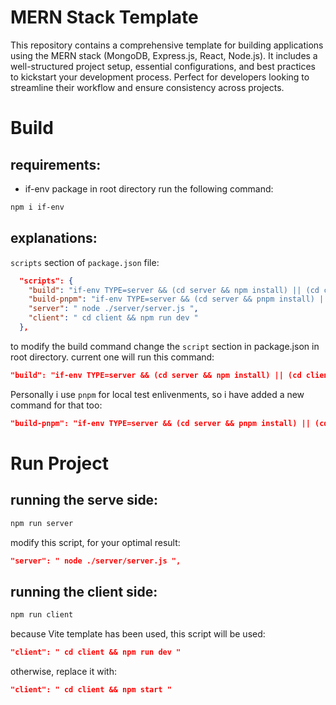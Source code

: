 # MERN Stack Template

This repository contains a comprehensive template for building applications using the MERN stack (MongoDB, Express.js, React, Node.js). It includes a well-structured project setup, essential configurations, and best practices to kickstart your development process. Perfect for developers looking to streamline their workflow and ensure consistency across projects.

# Build
## requirements:
- if-env package
in root directory run the following command:
```bash
npm i if-env
```

## explanations:
`scripts` section of `package.json` file:
```json
  "scripts": {
    "build": "if-env TYPE=server && (cd server && npm install) || (cd client &&  npm install)",
    "build-pnpm": "if-env TYPE=server && (cd server && pnpm install) || (cd client &&  pnpm install) ",
    "server": " node ./server/server.js ",
    "client": " cd client && npm run dev "
  },
```

to modify the build command change the `script` section in package.json in root directory. current one will run this command:
```json
"build": "if-env TYPE=server && (cd server && npm install) || (cd client &&  npm install)",
```
Personally i use `pnpm` for local test enlivenments, so i have added a new command for that too:
```json
"build-pnpm": "if-env TYPE=server && (cd server && pnpm install) || (cd client &&  pnpm install) "
```

# Run Project
## running the serve side:
```bash
npm run server
```
modify this script, for your optimal result:
```json
"server": " node ./server/server.js ",
```

## running the client side:
```bash
npm run client
```
because Vite template has been used, this script will be used:
```json
"client": " cd client && npm run dev "
```

otherwise, replace it with:
```json
"client": " cd client && npm start "
```